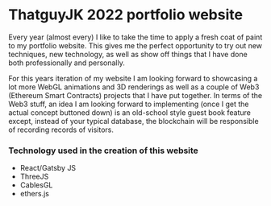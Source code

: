 # ThatguyJK 2022 portfolio website

Every year (almost every) I like to take the time to apply a fresh coat of paint to my portfolio website. This gives me the perfect opportunity to try out new techniques, new technology, as well as show off things that I have done both professionally and personally. 

For this years iteration of my website I am looking forward to showcasing a lot more WebGL animations and 3D renderings as well as a couple of Web3 (Ethereum Smart Contracts) projects that I have put together. In terms of the Web3 stuff, an idea I am looking forward to implementing (once I get the actual concept buttoned down) is an old-school style guest book feature except, instead of your typical database, the blockchain will be responsible of recording records of visitors. 

### Technology used in the creation of this website

- React/Gatsby JS
- ThreeJS
- CablesGL
- ethers.js
